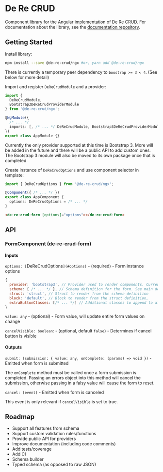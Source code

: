 # De Re CRUD

Component library for the Angular implementation of De Re CRUD. For documentation about the library, see the [documentation repository](https://github.com/DeReCRUD/documentation).

## Getting Started

Install library:

```bash
npm install --save @de-re-crud/ngx #or, yarn add @de-re-crud/ngx
```

There is currently a temporary peer dependency to `boostrap >= 3 < 4`. (See below for more detail)

Import and register `DeReCrudModule` and a provider:

```typescript
import {
  DeReCrudModule,
  Bootstrap3DeReCrudProviderModule
} from '@de-re-crud/ngx';

@NgModule({
  /* ... */
  imports: [, /* ... */ DeReCrudModule, Bootstrap3DeReCrudProviderModule]
})
export class AppModule {}
```

Currently the only provider supported at this time is Bootstrap 3. More will be added in the future and there will be a public API to add custom ones. The Bootstrap 3 module will also be moved to its own package once that is completed.

Create instance of `DeReCrudOptions` and use component selector in template:

```typescript
import { DeReCrudOptions } from '@de-re-crud/ngx';

@Component({ /* ... */ })
export class AppComponent {
  options: DeReCrudOptions = /* ... */
}
```

```html
<de-re-crud-form [options]="options"></de-re-crud-form>
```

## API

### FormComponent (de-re-crud-form)

#### Inputs

`options: [`DeReCrudOptions`](#options)` - (required) - Form instance options

```javascript
{
  provider: 'bootstrap3', // Provider used to render components. Currently the only supported option.
  schema: { /* ... */ }, // Schema definition for the form. See main documentation repo for more details. Not all options are currently supported.
  struct: 'struct', // Struct to render from the schema definition
  block: 'default', // Block to render from the struct definition,
  extraButtonClasses: [/* ... */] // Additional classes to append to all buttons
}
```

`value: any` - (optional) - Form value, will update entire form values on change

`cancelVisible: boolean`: - (optional, default `false`) - Determines if cancel button is visible

#### Outputs

`submit: (submission: { value: any, onComplete: (params) => void })` - Emitted when form is submitted

The `onComplete` method must be called once a form submission is completed. Passing an errors object into this method will cancel the submission, otherwise passing in a falsy value will cause the form to reset.

`cancel: (event)` - Emitted when form is canceled

This event is only relevant if `cancelVisible` is set to true.

## Roadmap

* Support all features from schema
* Support custom validation rules/functions
* Provide public API for providers
* Improve documentation (including code comments)
* Add tests/coverage
* Add CI
* Schema builder
* Typed schema (as opposed to raw JSON)
